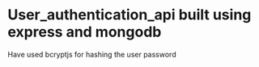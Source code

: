 # User_authentication_api built using express and mongodb
Have used bcryptjs for hashing the user password
